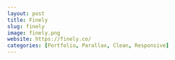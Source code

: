 ```yaml
---
layout: post
title: Finely
slug: finely
image: finely.png
website: https://finely.co/
categories: [Portfolio, Parallax, Clean, Responsive]
---
```

